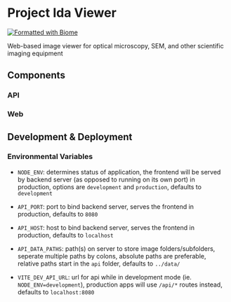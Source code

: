 # Project Ida Viewer
[![Formatted with Biome](https://img.shields.io/badge/Formatted_with-Biome-60a5fa?style=flat&logo=biome)](https://biomejs.dev/)

Web-based image viewer for optical microscopy, SEM, and other scientific imaging equipment

## Components
### API

### Web

## Development & Deployment
### Environmental Variables
- `NODE_ENV`: determines status of application, the frontend will be served by backend server (as opposed to running on its own port) in production, options are `development` and `production`, defaults to `development`

- `API_PORT`: port to bind backend server, serves the frontend in production, defaults to `8080`
- `API_HOST`: host to bind backend server, serves the frontend in production, defaults to `localhost`
- `API_DATA_PATHS`: path(s) on server to store image folders/subfolders, seperate multiple paths by colons, absolute paths are preferable, relative paths start in the `api` folder, defaults to `../data/`

- `VITE_DEV_API_URL`: url for api while in development mode (ie. `NODE_ENV=development`), production apps will use `/api/*` routes instead, defaults to `localhost:8080`


